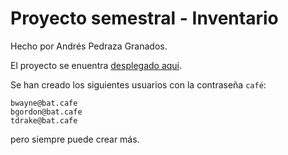 # Proyecto semestral - Inventario

Hecho por Andrés Pedraza Granados.

El proyecto se enuentra [desplegado aquí](inventario-react.herokuapp.com/).

Se han creado los siguientes usuarios con la contraseña `café`:
```
bwayne@bat.cafe
bgordon@bat.cafe
tdrake@bat.cafe
```
pero siempre puede crear más.